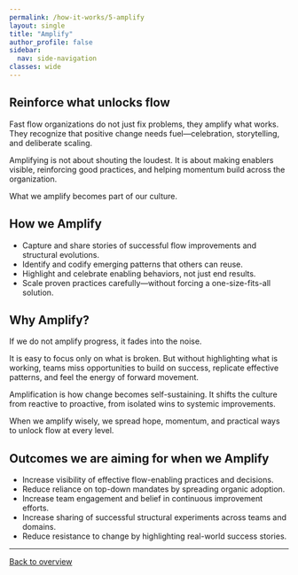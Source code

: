 ```yaml
---
permalink: /how-it-works/5-amplify  
layout: single
title: "Amplify"
author_profile: false
sidebar:
  nav: side-navigation
classes: wide
---
```


## Reinforce what unlocks flow

Fast flow organizations do not just fix problems, they amplify what works.
They recognize that positive change needs fuel—celebration, storytelling, and deliberate scaling.

Amplifying is not about shouting the loudest.
It is about making enablers visible, reinforcing good practices, and helping momentum build across the organization.

What we amplify becomes part of our culture.

## How we Amplify

- Capture and share stories of successful flow improvements and structural evolutions.
- Identify and codify emerging patterns that others can reuse.
- Highlight and celebrate enabling behaviors, not just end results.
- Scale proven practices carefully—without forcing a one-size-fits-all solution.

## Why Amplify?

If we do not amplify progress, it fades into the noise.

It is easy to focus only on what is broken.
But without highlighting what is working, teams miss opportunities to build on success, replicate effective patterns, and feel the energy of forward movement.

Amplification is how change becomes self-sustaining.
It shifts the culture from reactive to proactive, from isolated wins to systemic improvements.

When we amplify wisely, we spread hope, momentum, and practical ways to unlock flow at every level.

## Outcomes we are aiming for when we Amplify

- Increase visibility of effective flow-enabling practices and decisions.
- Reduce reliance on top-down mandates by spreading organic adoption.
- Increase team engagement and belief in continuous improvement efforts.
- Increase sharing of successful structural experiments across teams and domains.
- Reduce resistance to change by highlighting real-world success stories.

---

[Back to overview](/how-it-works/rotation-overview)
